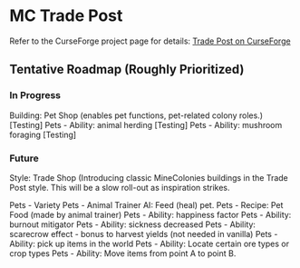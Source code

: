 # MC Trade Post  
Refer to the CurseForge project page for details: [Trade Post on CurseForge](https://www.curseforge.com/minecraft/mc-mods/mc-trade-post)

## Tentative Roadmap (Roughly Prioritized)
### In Progress
Building: Pet Shop (enables pet functions, pet-related colony roles.) [Testing]
Pets - Ability: animal herding [Testing]
Pets - Ability: mushroom foraging [Testing]

### Future
Style: Trade Shop (Introducing classic MineColonies buildings in the Trade Post style. This will be a slow roll-out as inspiration strikes.

Pets - Variety
Pets - Animal Trainer AI: Feed (heal) pet.
Pets - Recipe: Pet Food (made by animal trainer)
Pets - Ability: happiness factor
Pets - Ability: burnout mitigator
Pets - Ability: sickness decreased
Pets - Ability: scarecrow effect - bonus to harvest yields (not needed in vanilla)
Pets - Ability: pick up items in the world
Pets - Ability: Locate certain ore types or crop types
Pets - Ability: Move items from point A to point B.
